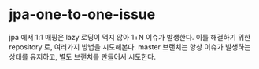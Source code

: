 # jpa-one-to-one-issue
jpa 에서 1:1 매핑은 lazy 로딩이 먹지 않아 1+N 이슈가 발생한다.
이를 해결하기 위한 repository 로, 여러가지 방법을 시도해본다.
master 브랜치는 항상 이슈가 발생하는 상태를 유지하고, 별도 브랜치를 만들어서 시도한다.
